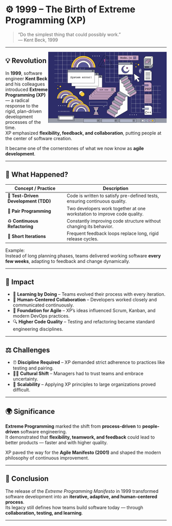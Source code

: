 # ⚙️ 1999 – The Birth of Extreme Programming (XP)

> “Do the simplest thing that could possibly work.”  
> — Kent Beck, 1999

---

<img src="images/Extreme-ProgrammingZeitreise.jpg" style="margin-top: 200" alt="Extreme Programming" align="right" width="370">

## 💡 Revolution

In **1999**, software engineer **Kent Beck** and his colleagues introduced **Extreme Programming (XP)** — a radical response to the rigid, plan-driven development processes of the time.  
XP emphasized **flexibility, feedback, and collaboration**, putting people at the center of software creation.  

It became one of the cornerstones of what we now know as **agile development**.  

---

## 🔧 What Happened?

| Concept / Practice             | Description                                                                 |
| ------------------------------- | --------------------------------------------------------------------------- |
| 🧪 **Test-Driven Development (TDD)** | Code is written to satisfy pre-defined tests, ensuring continuous quality. |
| 👥 **Pair Programming**             | Two developers work together at one workstation to improve code quality.  |
| ♻️ **Continuous Refactoring**      | Constantly improving code structure without changing its behavior.         |
| 🔄 **Short Iterations**            | Frequent feedback loops replace long, rigid release cycles.               |

Example:  
Instead of long planning phases, teams delivered working software **every few weeks**, adapting to feedback and change dynamically.

---

## 🚀 Impact

- 🧠 **Learning by Doing** – Teams evolved their process with every iteration.  
- 🤝 **Human-Centered Collaboration** – Developers worked closely and communicated continuously.  
- 🧩 **Foundation for Agile** – XP’s ideas influenced Scrum, Kanban, and modern DevOps practices.  
- 🔍 **Higher Code Quality** – Testing and refactoring became standard engineering disciplines.  

---

## ⚖️ Challenges

- ⏰ **Discipline Required** – XP demanded strict adherence to practices like testing and pairing.  
- 🧑‍💼 **Cultural Shift** – Managers had to trust teams and embrace uncertainty.  
- 🧩 **Scalability** – Applying XP principles to large organizations proved difficult.  

---

## 🌍 Significance

**Extreme Programming** marked the shift from **process-driven** to **people-driven** software engineering.  
It demonstrated that **flexibility, teamwork, and feedback** could lead to better products — faster and with higher quality.  

XP paved the way for the **Agile Manifesto (2001)** and shaped the modern philosophy of continuous improvement.

---

## 💬 Conclusion

The release of the *Extreme Programming Manifesto* in 1999 transformed software development into an **iterative, adaptive, and human-centered process**.  
Its legacy still defines how teams build software today — through **collaboration, testing, and learning**.

---
